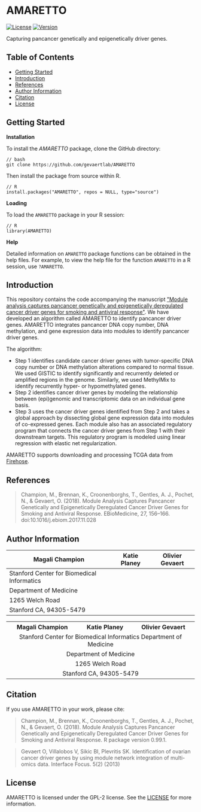 [//]: # (TODO: Bioconductor support?)
[//]: # (TODO: Some examples)

# AMARETTO

[![License](https://img.shields.io/badge/license-GPL-yellow.svg)](https://opensource.org/licenses/GPL-2.0)
[![Version](https://img.shields.io/badge/version-0.99.1-lightgrey.svg)]()

Capturing pancancer genetically and epigenetically driver genes.

## Table of Contents

- [Getting Started](#getting-started)
- [Introduction](#introduction)
- [References](#references)
- [Author Information](#author-information)
- [Citation](#citation)
- [License](#license)

## Getting Started

__Installation__

To install the _AMARETTO_ package, clone the GitHub directory:

```{bash, eval=FALSE}
// bash
git clone https://github.com/gevaertlab/AMARETTO
```
Then install the package from source within R.

```{r, eval=FALSE}
// R
install.packages("AMARETTO", repos = NULL, type="source")
```


__Loading__

To load the `AMARETTO` package in your R session:

```{r, eval=FALSE}
// R
library(AMARETTO)
```

__Help__ 

Detailed information on `AMARETTO` package functions can be obtained in the help files. For example, to view the help file for the function `AMARETTO` in a R session, use `?AMARETTO`.

## Introduction

This repository contains the code accompanying the manuscript ["Module analysis captures pancancer genetically and epigenetically deregulated cancer driver genes for smoking and antiviral response"](https://www.sciencedirect.com/science/article/pii/S2352396417304723).
We have developed an algorithm called AMARETTO to identify pancancer driver genes. AMARETTO integrates pancancer DNA copy number, DNA methylation, and gene expression data into modules to identify pancancer driver genes. 

The algorithm: 
* Step 1 identifies candidate cancer driver genes with tumor-specific DNA copy number or DNA methylation alterations compared to normal tissue. We used GISTIC to identify significantly and recurrently deleted or amplified regions in the genome. Similarly, we used MethylMix to identify recurrently hyper- or hypomethylated genes. 
* Step 2 identifies cancer driver genes by modeling the relationship between (epi)genomic and transcriptomic data on an individual gene basis.
* Step 3 uses the cancer driver genes identified from Step 2 and takes a global approach by dissecting global gene expression data into modules of co-expressed genes. Each module also has an associated regulatory program that connects the cancer driver genes from Step 1 with their downstream targets. This regulatory program is modeled using linear regression with elastic net regularization.
 
AMARETTO supports downloading and processing TCGA data from [Firehose](https://gdac.broadinstitute.org/).

## References

>Champion, M., Brennan, K., Croonenborghs, T., Gentles, A. J., Pochet, N., & Gevaert, O. (2018). Module Analysis Captures Pancancer Genetically and Epigenetically Deregulated Cancer Driver Genes for Smoking and Antiviral Response. EBioMedicine, 27, 156–166. doi:10.1016/j.ebiom.2017.11.028

## Author Information

| Magali Champion | Katie Planey | Olivier Gevaert
|-----------------|--------------|----------------|
| Stanford Center for Biomedical Informatics | |
| Department of Medicine | |
| 1265 Welch Road | |
| Stanford CA, 94305-5479 | |

<table>
  <tr>
    <th> Magali Champion </th>
    <th> Katie Planey </th>
    <th> Olivier Gevaert </th>
  </tr>
  <tr>
    <td colspan="3" align="center"> Stanford Center for Biomedical Informatics
    Department of Medicine </td>
  </tr>
  <tr>
  	<td colspan="3" align="center"> Department of Medicine </td>
  </tr>
  <tr>
  	<td colspan="3" align="center"> 1265 Welch Road </td>
  </tr>
  <tr>
  	<td colspan="3" align="center"> Stanford CA, 94305-5479 </td>
  </tr>
</table>

## Citation

If you use AMARETTO in your work, please cite:

> Champion, M., Brennan, K., Croonenborghs, T., Gentles, A. J., Pochet, N., & Gevaert, O. (2018). Module Analysis Captures Pancancer Genetically and Epigenetically Deregulated Cancer Driver Genes for Smoking and Antiviral Response. R package version 0.99.1.

> Gevaert O, Villalobos V, Sikic BI, Plevritis SK. Identification of ovarian cancer driver genes by using module network integration of multi-omics data. Interface Focus. 5(2) (2013)

## License

AMARETTO is licensed under the GPL-2 license. See the [LICENSE](https://github.com/gevaertlab/AMARETTO/LICENSE) for more information.
